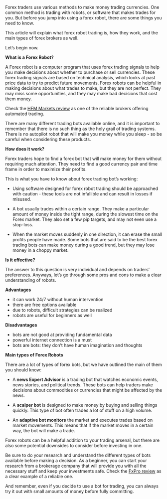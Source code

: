 <p>Forex traders use various methods to make money trading currencies. One common method is trading with robots, or software that makes trades for you. But before you jump into using a forex robot, there are some things you need to know.</p>
<p>This article will explain what forex robot trading is, how they work, and the main types of forex brokers as well.</p>
<p>Let&rsquo;s begin now.</p>
<p><strong>What is a Forex Robot?</strong></p>
<p>A Forex robot is a computer program that uses forex trading signals to help you make decisions about whether to purchase or sell currencies. These forex trading signals are based on technical analysis, which looks at past price data to try to predict future movements. Forex robots can be helpful in making decisions about what trades to make, but they are not perfect. They may miss some opportunities, and they may make bad decisions that cost them money.</p>
<p>Check the <a href="https://55brokers.com/hotforex-review/">HFM Markets review</a> as one of the reliable brokers offering automated trading.</p>
<p>There are many different trading bots available online, and it is important to remember that there is no such thing as the holy grail of trading systems. There is no autopilot robot that will make you money while you sleep - so be careful when considering these products.</p>
<p><strong>How does it work?</strong></p>
<p>Forex traders hope to find a forex bot that will make money for them without requiring much attention. They need to find a good currency pair and time frame in order to maximize their profits.</p>
<p>This is what you have to know about forex trading bot&rsquo;s working:</p>
<ul>
<li>Using software designed for forex robot trading should be approached with caution - these tools are not infallible and can result in losses if misused.</li>
</ul>
<ul>
<li>A bot usually trades within a certain range. They make a particular amount of money inside the tight range, during the slowest time on the Forex market. They also set a few pip targets, and may not even use a stop-loss.</li>
</ul>
<ul>
<li>When the market moves suddenly in one direction, it can erase the small profits people have made. Some bots that are said to be the best forex trading bots can make money during a good trend, but they may lose money in a choppy market.</li>
</ul>
<p><strong>Is it effective?</strong></p>
<p>The answer to this question is very individual and depends on traders&rsquo; preferences. Anyways, let&rsquo;s go through some pros and cons to make a clear understanding of robots.</p>
<p><strong>Advantages</strong></p>
<ul>
<li>it can work 24/7 without human intervention</li>
<li>there are free options available</li>
<li>due to robots, difficult strategies can be realized</li>
<li>robots are useful for beginners as well</li>
</ul>
<p><strong>Disadvantages</strong></p>
<ul>
<li>bots are not good at providing fundamental data</li>
<li>powerful internet connection is a must</li>
<li>bots are bots: they don&rsquo;t have human imagination and thoughts</li>
</ul>
<p><strong>Main types of Forex Robots</strong></p>
<p>There are a lot of types of forex bots, but we have outlined the main of them you should know:</p>
<ul>
<li>A<strong> news Expert Advisor</strong> is a trading bot that watches economic events, news stories, and political trends. These bots can help traders make decisions about commodities or currencies that might be affected by the news.</li>
</ul>
<ul>
<li>A <strong>scalper bot</strong> is designed to make money by buying and selling things quickly. This type of bot often trades a lot of stuff on a high volume.</li>
</ul>
<ul>
<li>An <strong>adaptive bot monitors</strong> the market and executes trades based on market movements. This means that if the market moves in a certain way, the bot will make a trade.</li>
</ul>
<p>Forex robots can be a helpful addition to your trading arsenal, but there are also some potential downsides to consider before investing in one.</p>
<p>Be sure to do your research and understand the different types of bots available before making a decision. As a beginner, you can start your research from a brokerage company that will provide you with all the necessary stuff and keep your investments safe. Check the <a href="https://55brokers.com/fxpro-review/">FxPro review</a> as a clear example of a reliable one.</p>
<p>And remember, even if you decide to use a bot for trading, you can always try it out with small amounts of money before fully committing.</p>
